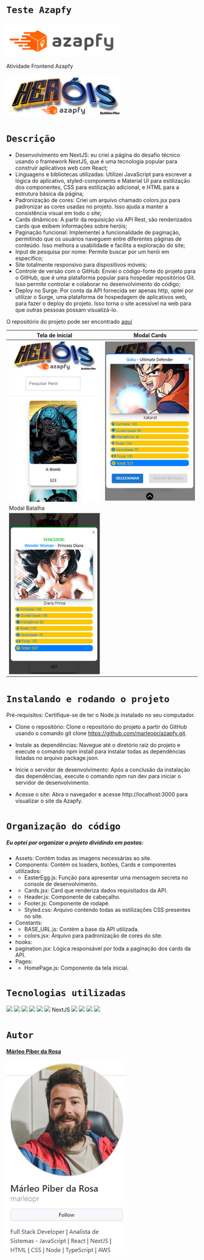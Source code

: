 # `Teste Azapfy`

<img src="./public/assets/Imagens Readme/Azapfy logo.png" width="300px">

Atividade Frontend Azapfy

<img src="./public/assets/Header.png" width="300px">

# `Descrição`

- Desenvolvimento em NextJS: eu criei a página do desafio técnico usando o framework NextJS, que é uma tecnologia popular para construir aplicativos web com React;
- Linguagens e bibliotecas utilizadas: Utilizei JavaScript para escrever a lógica do aplicativo, styled-components e Material UI para estilização dos componentes, CSS para estilização adicional, e HTML para a estrutura básica da página;
- Padronização de cores: Criei um arquivo chamado colors.jsx para padronizar as cores usadas no projeto. Isso ajuda a manter a consistência visual em todo o site;
- Cards dinâmicos: A partir da requisição via API Rest, são renderizados cards que exibem informações sobre heróis;
- Paginação funcional: Implementei a funcionalidade de paginação, permitindo que os usuários naveguem entre diferentes páginas de conteúdo. Isso melhora a usabilidade e facilita a exploração do site;
- Input de pesquisa por nome: Permite buscar por um herói em especifico;
- Site totalmente responsivo para dispositivos móveis;
- Controle de versão com o GitHub: Enviei o código-fonte do projeto para o GitHub, que é uma plataforma popular para hospedar repositórios Git. Isso permite controlar e colaborar no desenvolvimento do código;
- Deploy no Surge: Por conta da API fornecida ser apenas http, optei por utilizar o Surge, uma plataforma de hospedagem de aplicativos web, para fazer o deploy do projeto. Isso torna o site acessível na web para que outras pessoas possam visualizá-lo.

O repositório do projeto pode ser encontrado [aqui](https://github.com/marleopr/azapfy)

| Tela de inicial                                          | Modal Cards                          |
| ---------------------------------------------            | ------------------------------------ |
| <img src="./public/assets/Imagens Readme/HomePage.jpg" > | <img src="./public/assets/Imagens Readme/ModalCards.jpg" >    |
| Modal Batalha    
| <img src="./public/assets/Imagens Readme/ModalBatalha.jpg" >   |

# `Instalando e rodando o projeto`

Pré-requisitos: Certifique-se de ter o Node.js instalado no seu computador.

- Clone o repositório: Clone o repositório do projeto a partir do GitHub usando o comando git clone https://github.com/marleopr/azapfy.git.

- Instale as dependências: Navegue até o diretório raiz do projeto e execute o comando npm install para instalar todas as dependências listadas no arquivo package.json.

- Inicie o servidor de desenvolvimento: Após a conclusão da instalação das dependências, execute o comando npm run dev para iniciar o servidor de desenvolvimento.

- Acesse o site: Abra o navegador e acesse http://localhost:3000 para visualizar o site da Azapfy.

# `Organização do código`

##### Eu optei por organizar o projeto dividindo em pastas:

- Assets: Contém todas as imagens necessárias ao site.
- Components: Contém os loaders, botões, Cards e componentes utilizados:
- - EasterEgg.js: Função para apresentar uma mensagem secreta no console de desenvolvimento.
- - Cards.jsx: Card que renderiza dados requisitados da API.
- - Header.js: Componente de cabeçalho.
- - Footer.js: Componente de rodapé.
- - Styled.css: Arquivo contendo todas as estilizações CSS presentes no site.
- Constants:
- - BASE_URL.js: Contém a base da API utilizada.
- - colors.jsx: Arquivo para padronização de cores do site.
- hooks:
- pagination.jsx: Lógica responsável por toda a paginação dos cards da API.
- Pages:
- - HomePage.js: Componente da tela inicial.

# `Tecnologias utilizadas`

<div>
<img src="https://img.shields.io/badge/Visual_Studio_Code-0078D4?style=for-the-badge&logo=visual%20studio%20code&logoColor=white">
<img src="https://img.shields.io/badge/JavaScript-F7DF1E?style=for-the-badge&logo=javascript&logoColor=black">
<img src="https://img.shields.io/badge/HTML5-E34F26?style=for-the-badge&logo=html5&logoColor=white">
<img src="https://img.shields.io/badge/styled--components-DB7093?style=for-the-badge&logo=styled-components&logoColor=white">
<img src="https://img.shields.io/badge/Material--UI-0081CB?style=for-the-badge&logo=material-ui&logoColor=white">
<img src="https://img.shields.io/badge/React-20232A?style=for-the-badge&logo=react&logoColor=61DAFB">
NextJS
<img src="https://img.shields.io/badge/GIT-E44C30?style=for-the-badge&logo=git&logoColor=white">
<img src="https://img.shields.io/badge/GitHub-100000?style=for-the-badge&logo=github&logoColor=white">
<img src="https://img.shields.io/badge/Markdown-000000?style=for-the-badge&logo=markdown&logoColor=white">
<img src="https://img.shields.io/badge/React_Router-CA4245?style=for-the-badge&logo=react-router&logoColor=white">
</div>

# `Autor`

#### [Márleo Piber da Rosa](https://github.com/marleopr)

<img src="./public/assets/Imagens Readme/marleopr.jpg">
